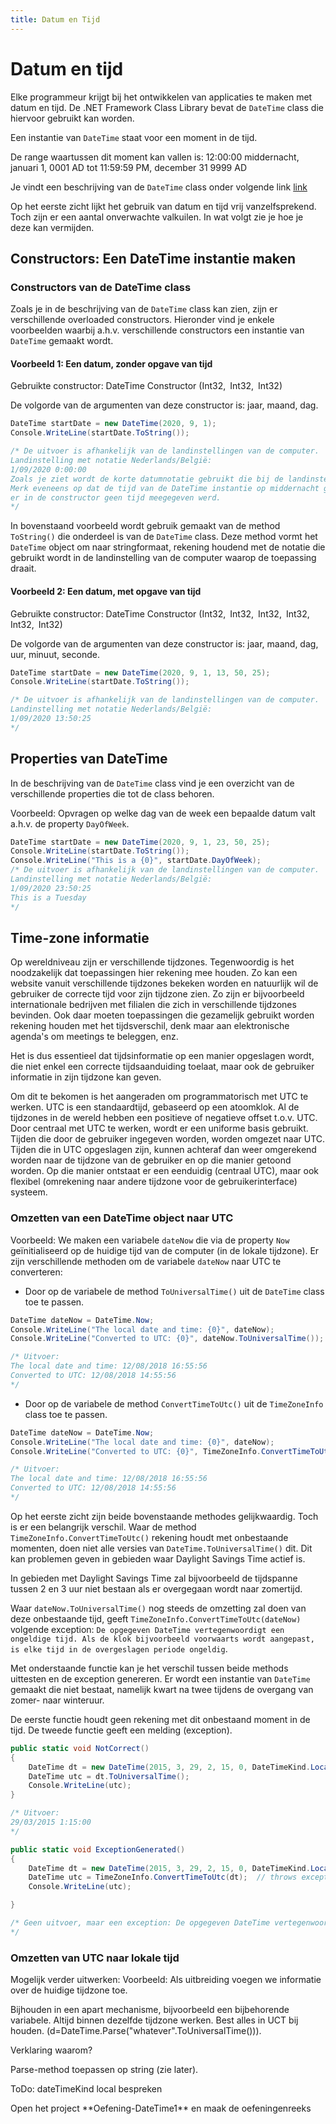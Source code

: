 ```yaml
---
title: Datum en Tijd
---
```

# Datum en tijd

Elke programmeur krijgt bij het ontwikkelen van applicaties te maken met datum en tijd. De .NET Framework Class Library bevat de `DateTime` class die hiervoor gebruikt kan worden.

Een instantie van `DateTime` staat voor een moment in de tijd.

De range waartussen dit moment kan vallen is: 12:00:00 middernacht, januari 1, 0001 AD tot 11:59:59 PM, december 31 9999 AD

Je vindt een beschrijving van de `DateTime` class onder volgende link [link](https://msdn.microsoft.com/en-us/library/system.datetime(v=vs.110).aspx)

Op het eerste zicht lijkt het gebruik van datum en tijd vrij vanzelfsprekend. Toch zijn er een aantal onverwachte valkuilen. In wat volgt zie je hoe je deze kan vermijden.

## Constructors: Een DateTime instantie maken

### Constructors van de DateTime class

Zoals je in de beschrijving van de `DateTime` class kan zien, zijn er verschillende overloaded constructors. Hieronder vind je enkele voorbeelden waarbij a.h.v. verschillende constructors een instantie van `DateTime` gemaakt wordt.

#### Voorbeeld 1: Een datum, zonder opgave van tijd

Gebruikte constructor: DateTime Constructor (Int32, Int32, Int32)

De volgorde van de argumenten van deze constructor is: jaar, maand, dag.

```csharp
DateTime startDate = new DateTime(2020, 9, 1);
Console.WriteLine(startDate.ToString());

/* De uitvoer is afhankelijk van de landinstellingen van de computer.
Landinstelling met notatie Nederlands/België:
1/09/2020 0:00:00
Zoals je ziet wordt de korte datumnotatie gebruikt die bij de landinstelling hoort.
Merk eveneens op dat de tijd van de DateTime instantie op middernacht gezet wordt als
er in de constructor geen tijd meegegeven werd.
*/
```

In bovenstaand voorbeeld wordt gebruik gemaakt van de method `ToString()` die onderdeel is van de `DateTime` class. Deze method vormt het `DateTime` object om naar stringformaat, rekening houdend met de notatie die gebruikt wordt in de landinstelling van de computer waarop de toepassing draait.

#### Voorbeeld 2: Een datum, met opgave van tijd

Gebruikte constructor: DateTime Constructor (Int32, Int32, Int32, Int32, Int32, Int32)

De volgorde van de argumenten van deze constructor is: jaar, maand, dag, uur, minuut, seconde.

```csharp
DateTime startDate = new DateTime(2020, 9, 1, 13, 50, 25);
Console.WriteLine(startDate.ToString());

/* De uitvoer is afhankelijk van de landinstellingen van de computer.
Landinstelling met notatie Nederlands/België:
1/09/2020 13:50:25
*/
```

## Properties van DateTime

In de beschrijving van de `DateTime` class vind je een overzicht van de verschillende properties die tot de class behoren.

Voorbeeld: Opvragen op welke dag van de week een bepaalde datum valt a.h.v. de property `DayOfWeek`.

```csharp
DateTime startDate = new DateTime(2020, 9, 1, 23, 50, 25);  
Console.WriteLine(startDate.ToString());
Console.WriteLine("This is a {0}", startDate.DayOfWeek);
/* De uitvoer is afhankelijk van de landinstellingen van de computer.
Landinstelling met notatie Nederlands/België:
1/09/2020 23:50:25
This is a Tuesday
*/
```

## Time-zone informatie

Op wereldniveau zijn er verschillende tijdzones. Tegenwoordig is het noodzakelijk dat toepassingen hier rekening mee houden. Zo kan een website vanuit verschillende tijdzones bekeken worden en natuurlijk wil de gebruiker de correcte tijd voor zijn tijdzone zien. Zo zijn er bijvoorbeeld internationale bedrijven met filialen die zich in verschillende tijdzones bevinden. Ook daar moeten toepassingen die gezamelijk gebruikt worden rekening houden met het tijdsverschil, denk maar aan elektronische agenda's om meetings te beleggen, enz. 

Het is dus essentieel dat tijdsinformatie op een manier opgeslagen wordt, die niet enkel een correcte tijdsaanduiding toelaat, maar ook de gebruiker informatie in zijn tijdzone kan geven.

Om dit te bekomen is het aangeraden om programmatorisch met UTC te werken. UTC is een standaardtijd, gebaseerd op een atoomklok. Al de tijdzones in de wereld hebben een positieve of negatieve offset t.o.v. UTC. Door centraal met UTC te werken, wordt er een uniforme basis gebruikt. Tijden die door de gebruiker ingegeven worden, worden omgezet naar UTC. Tijden die in UTC opgeslagen zijn, kunnen achteraf dan weer omgerekend worden naar de tijdzone van de gebruiker en op die manier getoond worden. Op die manier ontstaat er een eenduidig (centraal UTC), maar ook flexibel (omrekening naar andere tijdzone voor de gebruikerinterface) systeem.

### Omzetten van een DateTime object naar UTC

Voorbeeld: We maken een variabele `dateNow` die via de property `Now` geïnitialiseerd op de huidige tijd van de computer (in de lokale tijdzone). 
Er zijn verschillende methoden om de variabele `dateNow` naar UTC te converteren:

* Door op de variabele de method `ToUniversalTime()` uit de `DateTime` class toe te passen.

```csharp
DateTime dateNow = DateTime.Now;
Console.WriteLine("The local date and time: {0}", dateNow);
Console.WriteLine("Converted to UTC: {0}", dateNow.ToUniversalTime());

/* Uitvoer:
The local date and time: 12/08/2018 16:55:56
Converted to UTC: 12/08/2018 14:55:56
*/
```

* Door op de variabele de method `ConvertTimeToUtc()` uit de `TimeZoneInfo` class toe te passen.

```csharp
DateTime dateNow = DateTime.Now;
Console.WriteLine("The local date and time: {0}", dateNow);
Console.WriteLine("Converted to UTC: {0}", TimeZoneInfo.ConvertTimeToUtc(dateNow));

/* Uitvoer:
The local date and time: 12/08/2018 16:55:56
Converted to UTC: 12/08/2018 14:55:56
*/
```

Op het eerste zicht zijn beide bovenstaande methodes gelijkwaardig. Toch is er een belangrijk verschil. Waar de method `TimeZoneInfo.ConvertTimeToUtc()` rekening houdt met onbestaande momenten, doen niet alle versies van `DateTime.ToUniversalTime()` dit. Dit kan problemen geven in gebieden waar Daylight Savings Time actief is. 

In gebieden met Daylight Savings Time zal bijvoorbeeld de tijdspanne tussen 2 en 3 uur niet bestaan als er overgegaan wordt naar zomertijd. 

Waar `dateNow.ToUniversalTime()` nog steeds de omzetting zal doen van deze onbestaande tijd, geeft `TimeZoneInfo.ConvertTimeToUtc(dateNow)` volgende exception: `De opgegeven DateTime vertegenwoordigt een ongeldige tijd. Als de klok bijvoorbeeld voorwaarts wordt aangepast, is elke tijd in de overgeslagen periode ongeldig`.

Met onderstaande functie kan je het verschil tussen beide methods uittesten en de exception genereren. Er wordt een instantie van `DateTime` gemaakt die niet bestaat, namelijk kwart na twee tijdens de overgang van zomer- naar winteruur.

De eerste functie houdt geen rekening met dit onbestaand moment in de tijd. De tweede functie geeft een melding (exception).

```csharp
public static void NotCorrect()
{
    DateTime dt = new DateTime(2015, 3, 29, 2, 15, 0, DateTimeKind.Local);
    DateTime utc = dt.ToUniversalTime();
    Console.WriteLine(utc);
}

/* Uitvoer:
29/03/2015 1:15:00
*/

public static void ExceptionGenerated()
{
    DateTime dt = new DateTime(2015, 3, 29, 2, 15, 0, DateTimeKind.Local);
    DateTime utc = TimeZoneInfo.ConvertTimeToUtc(dt);  // throws exception!
    Console.WriteLine(utc);

}

/* Geen uitvoer, maar een exception: De opgegeven DateTime vertegenwoordigt een ongeldige tijd. Als de klok bijvoorbeeld voorwaarts wordt aangepast, is elke tijd in de overgeslagen periode ongeldig.
*/
```

### Omzetten van UTC naar lokale tijd


Mogelijk verder uitwerken:
Voorbeeld: Als uitbreiding voegen we informatie over de huidige tijdzone toe. 

Bijhouden in een apart mechanisme, bijvoorbeeld een bijbehorende variabele. Altijd binnen dezelfde tijdzone werken.
Best alles in UCT bij houden. (d=DateTime.Parse("whatever".ToUniversalTime())).

Verklaring waarom? 

Parse-method toepassen op string (zie later).

ToDo: dateTimeKind local bespreken

<div class="note oefening">
<p>Open het project **Oefening-DateTime1** en maak de oefeningenreeks</p>
</div>